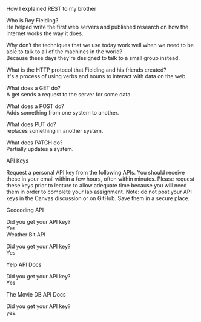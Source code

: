 How I explained REST to my brother

Who is Roy Fielding?  
He helped write the first web servers and published research on how the internet works the way it does.  

Why don’t the techniques that we use today work well when we need to be able to talk to all of the machines in the world?  
Because these days they're designed to talk to a small group instead.  

What is the HTTP protocol that Fielding and his friends created?  
It's a process of using verbs and nouns to interact with data on the web.  

What does a GET do?  
A get sends a request to the server for some data.  

What does a POST do?  
Adds something from one system to another.  

What does PUT do?  
replaces something in another system.  

What does PATCH do?  
Partially updates a system.  

API Keys  

Request a personal API key from the following APIs. You should receive these in your email within a few hours, often within minutes. Please request these keys prior to lecture to allow adequate time because you will need them in order to complete your lab assignment. Note: do not post your API keys in the Canvas discussion or on GitHub. Save them in a secure place.

Geocoding API

Did you get your API key?  
Yes  
Weather Bit API

Did you get your API key?  
Yes  

Yelp API Docs

Did you get your API key?  
Yes  

The Movie DB API Docs

Did you get your API key?  
yes.  
